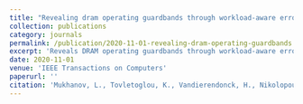 ```yaml
---
title: "Revealing dram operating guardbands through workload-aware error predictive modeling"
collection: publications
category: journals
permalink: /publication/2020-11-01-revealing-dram-operating-guardbands
excerpt: 'Reveals DRAM operating guardbands through workload-aware error predictive modeling to optimize memory reliability and performance trade-offs.'
date: 2020-11-01
venue: 'IEEE Transactions on Computers'
paperurl: ''
citation: 'Mukhanov, L., Tovletoglou, K., Vandierendonck, H., Nikolopoulos, D. S., & Karakonstantis, G. (2020). &quot;Revealing dram operating guardbands through workload-aware error predictive modeling.&quot; <i>IEEE Transactions on Computers</i>, 70(11), 1976-1987.'
---
```

